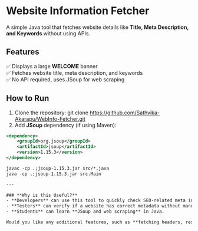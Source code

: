 # Website Information Fetcher

A simple Java tool that fetches website details like **Title, Meta Description, and Keywords** without using APIs.

## Features
✅ Displays a large **WELCOME** banner  
✅ Fetches website title, meta description, and keywords  
✅ No API required, uses JSoup for web scraping  

## How to Run
1. Clone the repository:
git clone https://github.com/Sathvika-Akarapu/WebInfo-Fetcher.git
2. Add **JSoup** dependency (if using Maven):
```xml
<dependency>
    <groupId>org.jsoup</groupId>
    <artifactId>jsoup</artifactId>
    <version>1.15.3</version>
</dependency>

javac -cp .;jsoup-1.15.3.jar src/*.java
java -cp .;jsoup-1.15.3.jar src.Main

---

### **Why is this Useful?**
- **Developers** can use this tool to quickly check SEO-related meta information.  
- **Testers** can verify if a website has correct metadata without manually inspecting the source.  
- **Students** can learn **JSoup and web scraping** in Java.  

Would you like any additional features, such as **fetching headers, response time, or links from the page**? 🚀
